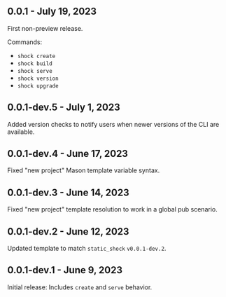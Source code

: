 ## 0.0.1 - July 19, 2023
First non-preview release.

Commands:
 * `shock create`
 * `shock build`
 * `shock serve`
 * `shock version`
 * `shock upgrade`

## 0.0.1-dev.5 - July 1, 2023
Added version checks to notify users when newer versions of the CLI are available.

## 0.0.1-dev.4 - June 17, 2023
Fixed "new project" Mason template variable syntax.

## 0.0.1-dev.3 - June 14, 2023
Fixed "new project" template resolution to work in a global pub scenario.

## 0.0.1-dev.2 - June 12, 2023
Updated template to match `static_shock` `v0.0.1-dev.2`.

## 0.0.1-dev.1 - June 9, 2023
Initial release: Includes `create` and `serve` behavior.